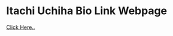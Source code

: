 # Itachi Uchiha Bio Link Webpage
[Click Here..](https://git-ritesh.github.io/Itachi-Uchiha-Bio-Link-Webpage/)
